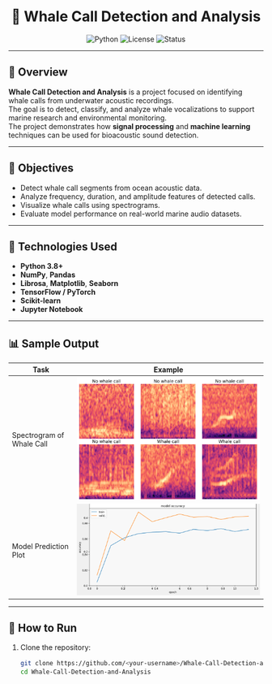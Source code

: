 <h1 align="center">🐋 Whale Call Detection and Analysis</h1>

<p align="center">
  <img alt="Python" src="https://img.shields.io/badge/Python-3.8+-blue.svg">
  <img alt="License" src="https://img.shields.io/badge/License-MIT-yellow.svg">
  <img alt="Status" src="https://img.shields.io/badge/Status-Active-brightgreen.svg">
</p>

---

## 📖 Overview
**Whale Call Detection and Analysis** is a project focused on identifying whale calls from underwater acoustic recordings.  
The goal is to detect, classify, and analyze whale vocalizations to support marine research and environmental monitoring.  
The project demonstrates how **signal processing** and **machine learning** techniques can be used for bioacoustic sound detection.

---

## 🎯 Objectives
- Detect whale call segments from ocean acoustic data.  
- Analyze frequency, duration, and amplitude features of detected calls.  
- Visualize whale calls using spectrograms.  
- Evaluate model performance on real-world marine audio datasets.


---

## 🧩 Technologies Used
- **Python 3.8+**
- **NumPy**, **Pandas**
- **Librosa**, **Matplotlib**, **Seaborn**
- **TensorFlow / PyTorch**
- **Scikit-learn**
- **Jupyter Notebook**

---

## 📊 Sample Output
| Task | Example |
|------|----------|
| Spectrogram of Whale Call | ![Spectrogram](output.png) |
| Model Prediction Plot | ![Prediction](training_plot.png) |

---

## 🚀 How to Run
1. Clone the repository:
   ```bash
   git clone https://github.com/<your-username>/Whale-Call-Detection-and-Analysis.git
   cd Whale-Call-Detection-and-Analysis
